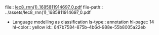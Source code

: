 file:: [lec8_rnn(1)_1685811914697_0.pdf](../assets/lec8_rnn(1)_1685811914697_0.pdf)
file-path:: ../assets/lec8_rnn(1)_1685811914697_0.pdf

- Language modelling as classification
  ls-type:: annotation
  hl-page:: 14
  hl-color:: yellow
  id:: 647b7584-875b-4b6d-988e-55b8005a22eb